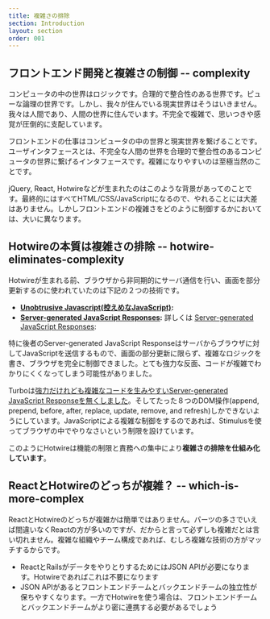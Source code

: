 ```yaml
---
title: 複雑さの排除
section: Introduction
layout: section
order: 001
---
```


## フロントエンド開発と複雑さの制御 -- complexity

コンピュータの中の世界はロジックです。合理的で整合性のある世界です。ピューな論理の世界です。しかし、我々が住んでいる現実世界はそうはいきません。我々は人間であり、人間の世界に住んでいます。不完全で複雑で、思いつきや感覚が圧倒的に支配しています。

フロントエンドの仕事はコンピュータの中の世界と現実世界を繋げることです。ユーザインタフェースとは、不完全な人間の世界を合理的で整合性のあるコンピュータの世界に繋げるインタフェースです。複雑になりやすいのは至極当然のことです。

jQuery, React, Hotwireなどが生まれたのはこのような背景があってのことです。最終的にはすべてHTML/CSS/JavaScriptになるので、やれることには大差はありません。しかしフロントエンドの複雑さをどのように制御するかにおいては、大いに異なります。

## Hotwireの本質は複雑さの排除 -- hotwire-eliminates-complexity

Hotwireが生まれる前、ブラウザから非同期的にサーバ通信を行い、画面を部分更新するのに使われていたのは下記の２つの技術です。

* **[Unobtrusive Javascript(控えめなJavaScript)](https://railsguides.jp/v4.2/working_with_javascript_in_rails.html#「控えめなjavascript」):**
* **[Server-generated JavaScript Responses](https://railsguides.jp/v4.2/working_with_javascript_in_rails.html#シンプルな例):** 詳しくは [Server-generated JavaScript Responses](https://signalvnoise.com/posts/3697-server-generated-javascript-responses):

特に後者のServer-generated JavaScript Responseはサーバからブラウザに対してJavaScriptを送信するもので、画面の部分更新に限らず、複雑なロジックを書き、ブラウザを完全に制御できました。とても強力な反面、コードが複雑でわかりにくくなってしまう可能性がありました。

Turboは[強力だけれども複雑なコードを生みやすいServer-generated JavaScript Responseを無くしました](https://turbo.hotwired.dev/handbook/streams#but-what-about-running-javascript%3F)。そしてたった８つのDOM操作(append, prepend, before, after, replace, update, remove, and refresh)しかできないようにしています。JavaScriptによる複雑な制御をするのであれば、Stimulusを使ってブラウザの中でやりなさいという制限を設けています。

このようにHotwireは機能の制限と責務への集中により**複雑さの排除を仕組み化しています**。

## ReactとHotwireのどっちが複雑？ -- which-is-more-complex

ReactとHotwireのどっちが複雑かは簡単ではありません。パーツの多さでいえば間違いなくReactの方が多いのですが、だからと言って必ずしも複雑だとは言い切れません。複雑な組織やチーム構成であれば、むしろ複雑な技術の方がマッチするからです。

* ReactとRailsがデータをやりとりするためにはJSON APIが必要になります。Hotwireであればこれは不要になります
* JSON APIがあるとフロントエンドチームとバックエンドチームの独立性が保ちやすくなります。一方でHotwireを使う場合は、フロントエンドチームとバックエンドチームがより密に連携する必要があるでしょう
